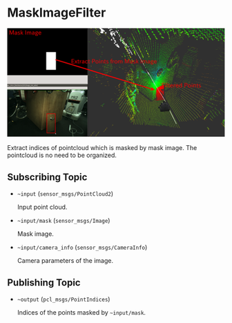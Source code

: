 # MaskImageFilter
![](images/mask_image_filter.png)

Extract indices of pointcloud which is masked by mask image. The pointcloud is no need to be organized.

## Subscribing Topic
* `~input` (`sensor_msgs/PointCloud2`)

  Input point cloud.
* `~input/mask` (`sensor_msgs/Image`)

  Mask image.
* `~input/camera_info` (`sensor_msgs/CameraInfo`)

  Camera parameters of the image.

## Publishing Topic
* `~output` (`pcl_msgs/PointIndices`)

  Indices of the points masked by `~input/mask`.

